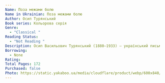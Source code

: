 ```yaml
---
Name: Поза межами болю
Name in Ukrainian: Поза межами болю
Author: Осип Турянський
Book series: Кольорова серія
Genre:
  - "Classical "
Reading Status:
  - "Not Reading "
Description: Осип Васильович Турянський (1880—1933) — український письменник і літературний критик, поліглот, вчитель середніх шкіл Галичини. Антивоєнна психологічна повість-поема часів Першої світової війни «Поза межами болю» (1917—1921) вперше була видана у Відні 1921 року у перекладі німецькою мовою, та воднораз принесла Осипу Турянському світове визнання.  «Поза межами болю» — повість-поема, у центрі сюжету якої поневіряння військовополонених, колишніх солдатів австрійської армії, сімох друзів у нещасті. У цьому творі автор виокремлює найважливішу ідею — у найскладнішій ситуації людина залишається людиною, зберігає духовні та моральні цінності.
Borrowing:
  - None
Rating:
Total Pages: 172
Purchased: false
Photo: https://static.yakaboo.ua/media/cloudflare/product/webp/600x840/i/m/img778_76.jpg
---
```

